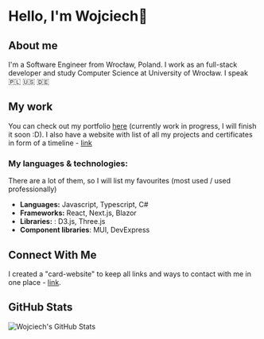 # Hello, I'm Wojciech👋
## About me 
I'm a Software Engineer from Wrocław, Poland. I work as an full-stack developer and study Computer Science at University of Wrocław. I speak 🇵🇱 🇺🇸 🇩🇪

## My work
You can check out my portfolio [here](https://wojwozniak.com/portfolio/) (currently work in progress, I will finish it soon :D).
I also have a website with list of all my projects and certificates in form of a timeline - [link](https://wojwozniak.com/projects/)

### My languages & technologies:
There are a lot of them, so I will list my favourites (most used / used professionally)
-  **Languages:** Javascript, Typescript, C#
-  **Frameworks:** React, Next.js, Blazor
- **Libraries:** : D3.js, Three.js
- **Component libraries**: MUI, DevExpress

## Connect With Me  
I created a "card-website" to keep all links and ways to contact with me in one place - [link](https://wojwozniak.com).

## GitHub Stats 
![Wojciech's GitHub Stats](https://github-readme-stats.vercel.app/api?username=wojwozniak&show_icons=true&theme=tokyonight)
